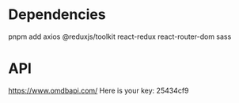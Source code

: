 # Dependencies
pnpm add axios @reduxjs/toolkit react-redux react-router-dom sass

# API
https://www.omdbapi.com/
Here is your key: 25434cf9